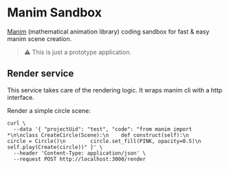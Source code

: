 # Manim Sandbox

[Manim](https://www.manim.community/) (mathematical animation library) coding sandbox for fast & easy manim scene creation.

> ⚠️ This is just a prototype application.

## Render service

This service takes care of the rendering logic. It wraps manim cli with a http interface.

Render a simple circle scene:
```shell
curl \
  --data '{ "projectUid": "test", "code": "from manim import *\n\nclass CreateCircle(Scene):\n    def construct(self):\n        circle = Circle()\n        circle.set_fill(PINK, opacity=0.5)\n        self.play(Create(circle))" }' \
  --header 'Content-Type: application/json' \
  --request POST http://localhost:3000/render
```